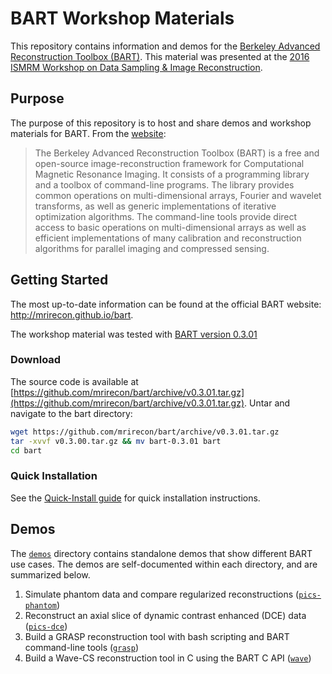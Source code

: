 # BART Workshop Materials

This repository contains information and demos for the [Berkeley Advanced Reconstruction Toolbox (BART)](http://mrirecon.github.io/bart).
This material was presented at the [2016 ISMRM Workshop on Data Sampling & Image Reconstruction](http://www.ismrm.org/workshops/Data16/).

## Purpose
The purpose of this repository is to host and share demos and workshop materials for BART. From the [website](http://mrirecon.github.io/bart):

> The Berkeley Advanced Reconstruction Toolbox (BART) is a free and open-source image-reconstruction framework
> for Computational Magnetic Resonance Imaging. It consists of a programming library and a toolbox of command-line
> programs. The library provides common operations on multi-dimensional arrays, Fourier and wavelet transforms,
> as well as generic implementations of iterative optimization algorithms. The command-line tools provide direct
> access to basic operations on multi-dimensional arrays as well as efficient implementations of many calibration
> and reconstruction algorithms for parallel imaging and compressed sensing.

## Getting Started
The most up-to-date information can be found at the official BART website: http://mrirecon.github.io/bart.

The workshop material was tested with [BART version 0.3.01](https://github.com/mrirecon/bart/releases/tag/v0.3.01)

### Download
The source code is available at [https://github.com/mrirecon/bart/archive/v0.3.01.tar.gz](https://github.com/mrirecon/bart/archive/v0.3.01.tar.gz).
Untar and navigate to the bart directory:
```bash
wget https://github.com/mrirecon/bart/archive/v0.3.01.tar.gz
tar -xvvf v0.3.00.tar.gz && mv bart-0.3.01 bart
cd bart
```

### Quick Installation
See the [Quick-Install guide](doc/quick-install.md) for quick installation instructions.



## Demos
The [`demos`](demos) directory contains standalone demos that show different BART use cases. The demos are self-documented within
each directory, and are summarized below.

1. Simulate phantom data and compare regularized reconstructions ([`pics-phantom`](demos/pics-phantom))
1. Reconstruct an axial slice of dynamic contrast enhanced (DCE) data ([`pics-dce`](demos/pics-dce))
1. Build a GRASP reconstruction tool with bash scripting and BART command-line tools ([`grasp`](demos/grasp))
1. Build a Wave-CS reconstruction tool in C using the BART C API ([`wave`](demos/wave-cs))

